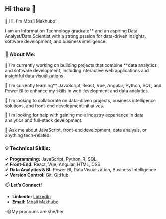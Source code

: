 ## Hi there 👋

<!--
**mbalimakhubo/mbalimakhubo** is a ✨ _special_ ✨ repository because its `README.md` (this file) appears on your GitHub profile.

Here are some ideas to get you started:

- 🔭 I’m currently working on ...
- 🌱 I’m currently learning ...
- 👯 I’m looking to collaborate on ...
- 🤔 I’m looking for help with ...
- 💬 Ask me about ...
- 📫 How to reach me: ...
- 😄 Pronouns: ...
- ⚡ Fun fact: ...
-->


👋 Hi, I'm Mbali Makhubo!  

I am an Information Technology graduate** and an aspiring Data Analyst/Data Scientist with a strong passion for data-driven insights, software development, and business intelligence.  

### 🚀 About Me:  
🔭 I’m currently working on building projects that combine **data analytics and software development, including interactive web applications and insightful data visualizations.  

🌱 I’m currently learning** JavaScript, React, Vue, Angular, Python, SQL, and Power BI to enhance my skills in web development and data analytics.  

👯 I’m looking to collaborate on data-driven projects, business intelligence solutions, and front-end development initiatives.  

🤔 I’m looking for help with gaining more industry experience in data analytics and full-stack development.  

💬 Ask me about JavaScript, front-end development, data analysis, or anything tech-related!  

### 💡 Technical Skills:  
✔ **Programming:** JavaScript, Python, R, SQL  
✔ **Front-End:** React, Vue, Angular, HTML, CSS  
✔ **Data Analytics & BI:** Power BI, Data Visualization, Business Intelligence  
✔ **Version Control:** Git, GitHub  

📫 **Let’s Connect!**  
- **LinkedIn:**  [LinkedIn](https://www.linkedin.com/in/mbali-makhubo98/)
- **Email:**   [Mbali Makhubo](mailto:mbali.makhubo25@gmail.com)

-😄My pronouns are she/her
